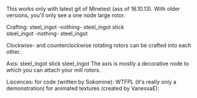 

This works only with latest git of Minetest (ass of 16.10.13).
With older versions, you'll only see a one node large rotor.

Crafting: steel_ingot  -nothing-  steel_ingot
                         stick               
          steel_ingot  -nothing-  steel_ingot

Clockwise- and counterclockwise rotating rotors can be crafted into each other.
   
Axis:     steel_ingot    stick    steel_ingot
The axis is mostly a decorative node to which you can attach your mill rotors.

Liscences: for code (written by Sokomine): WTFPL (it's really only a demonstration)
           for animated textures (created by VanessaE): 
